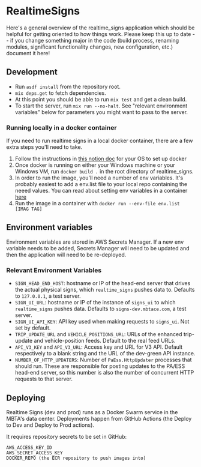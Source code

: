 # RealtimeSigns

Here's a general overview of the realtime_signs application which should be helpful for getting oriented to how things work. Please keep this up to date -- if you change something major in the code (build process, renaming modules, significant functionality changes, new configuration, etc.) document it here!

## Development

* Run `asdf install` from the repository root.
* `mix deps.get` to fetch dependencies.
* At this point you should be able to run `mix test` and get a clean build.
* To start the server, run `mix run --no-halt`. See "relevant environment variables" below for parameters you might want to pass to the server.

### Running locally in a docker container
If you need to run realtime signs in a local docker container, there are a few extra steps you'll need to take.

1. Follow the instructions in [this notion doc](https://www.notion.so/mbta-downtown-crossing/Creating-debugging-a-Windows-Docker-container-2f21af809c894aab8038d12ae9c54361) for your OS to set up docker
2. Once docker is running on either your Windows machine or your Windows VM, run `docker build .` in the root directory of realtime_signs.
3. In order to run the image, you'll need a number of env variables. It's probably easiest to add a env.list file to your local repo containing the neeed values. You can read about setting env variables in a container [here](https://docs.docker.com/engine/reference/commandline/run/#set-environment-variables--e---env---env-file)
4. Run the image in a container with `docker run --env-file env.list [IMAG TAG]`

## Environment variables
Environment variables are stored in AWS Secrets Manager. If a new env variable needs to be added, Secrets Manager will need to be updated and then the application will need to be re-deployed.

### Relevant Environment Variables

* `SIGN_HEAD_END_HOST`: hostname or IP of the head-end server that drives the actual physical signs, which `realtime_signs` pushes data to. Defaults to `127.0.0.1`, a test server.
* `SIGN_UI_URL`: hostname or IP of the instance of `signs_ui` to which `realtime_signs` pushes data. Defaults to `signs-dev.mbtace.com`, a test server.
* `SIGN_UI_API_KEY`: API key used when making requests to `signs_ui`. Not set by default.
* `TRIP_UPDATE_URL` and `VEHICLE_POSITIONS_URL`: URLs of the enhanced trip-update and vehicle-position feeds. Default to the real feed URLs.
* `API_V3_KEY` and `API_V3_URL`: Access key and URL for V3 API. Default respectively to a blank string and the URL of the dev-green API instance.
* `NUMBER_OF_HTTP_UPDATERS`: Number of `PaEss.HttpUpdater` processes that should run. These are responsible for posting updates to the PA/ESS head-end server, so this number is also the number of concurrent HTTP requests to that server.

## Deploying

Realtime Signs (dev and prod) runs as a Docker Swarm service in the MBTA's data center. Deployments happen from GitHub Actions (the Deploy to Dev and Deploy to Prod actions).

It requires repository secrets to be set in GitHub:

    AWS_ACCESS_KEY_ID
    AWS_SECRET_ACCESS_KEY
    DOCKER_REPO (the ECR repository to push images into)
